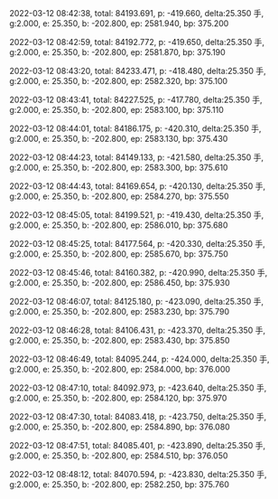 2022-03-12 08:42:38, total: 84193.691, p: -419.660, delta:25.350 手, g:2.000, e: 25.350, b: -202.800, ep: 2581.940, bp: 375.200

2022-03-12 08:42:59, total: 84192.772, p: -419.650, delta:25.350 手, g:2.000, e: 25.350, b: -202.800, ep: 2581.870, bp: 375.190

2022-03-12 08:43:20, total: 84233.471, p: -418.480, delta:25.350 手, g:2.000, e: 25.350, b: -202.800, ep: 2582.320, bp: 375.100

2022-03-12 08:43:41, total: 84227.525, p: -417.780, delta:25.350 手, g:2.000, e: 25.350, b: -202.800, ep: 2583.100, bp: 375.110

2022-03-12 08:44:01, total: 84186.175, p: -420.310, delta:25.350 手, g:2.000, e: 25.350, b: -202.800, ep: 2583.130, bp: 375.430

2022-03-12 08:44:23, total: 84149.133, p: -421.580, delta:25.350 手, g:2.000, e: 25.350, b: -202.800, ep: 2583.300, bp: 375.610

2022-03-12 08:44:43, total: 84169.654, p: -420.130, delta:25.350 手, g:2.000, e: 25.350, b: -202.800, ep: 2584.270, bp: 375.550

2022-03-12 08:45:05, total: 84199.521, p: -419.430, delta:25.350 手, g:2.000, e: 25.350, b: -202.800, ep: 2586.010, bp: 375.680

2022-03-12 08:45:25, total: 84177.564, p: -420.330, delta:25.350 手, g:2.000, e: 25.350, b: -202.800, ep: 2585.670, bp: 375.750

2022-03-12 08:45:46, total: 84160.382, p: -420.990, delta:25.350 手, g:2.000, e: 25.350, b: -202.800, ep: 2586.450, bp: 375.930

2022-03-12 08:46:07, total: 84125.180, p: -423.090, delta:25.350 手, g:2.000, e: 25.350, b: -202.800, ep: 2583.230, bp: 375.790

2022-03-12 08:46:28, total: 84106.431, p: -423.370, delta:25.350 手, g:2.000, e: 25.350, b: -202.800, ep: 2583.430, bp: 375.850

2022-03-12 08:46:49, total: 84095.244, p: -424.000, delta:25.350 手, g:2.000, e: 25.350, b: -202.800, ep: 2584.000, bp: 376.000

2022-03-12 08:47:10, total: 84092.973, p: -423.640, delta:25.350 手, g:2.000, e: 25.350, b: -202.800, ep: 2584.120, bp: 375.970

2022-03-12 08:47:30, total: 84083.418, p: -423.750, delta:25.350 手, g:2.000, e: 25.350, b: -202.800, ep: 2584.890, bp: 376.080

2022-03-12 08:47:51, total: 84085.401, p: -423.890, delta:25.350 手, g:2.000, e: 25.350, b: -202.800, ep: 2584.510, bp: 376.050

2022-03-12 08:48:12, total: 84070.594, p: -423.830, delta:25.350 手, g:2.000, e: 25.350, b: -202.800, ep: 2582.250, bp: 375.760